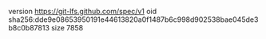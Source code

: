 version https://git-lfs.github.com/spec/v1
oid sha256:dde9e08653950191e44613820a0f1487b6c998d902538bae045de3b8c0b87813
size 7858
